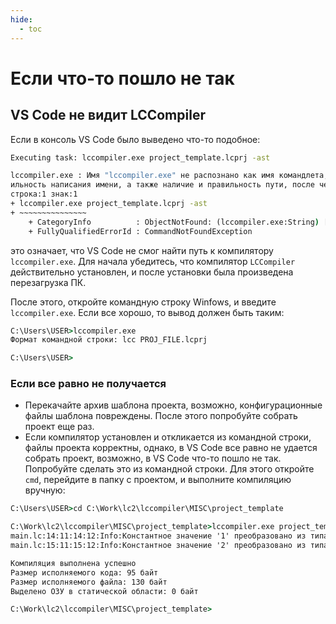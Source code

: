 ```yaml
---
hide:
  - toc
---
```

# Если что-то пошло не так

## VS Code не видит LCCompiler
Если в консоль VS Code было выведено что-то подобное:
```bat
Executing task: lccompiler.exe project_template.lcprj -ast 

lccompiler.exe : Имя "lccompiler.exe" не распознано как имя командлета, функции, файла сценария или выполняемой программы. Проверьте прав
ильность написания имени, а также наличие и правильность пути, после чего повторите попытку.
строка:1 знак:1
+ lccompiler.exe project_template.lcprj -ast
+ ~~~~~~~~~~~~~~~
    + CategoryInfo          : ObjectNotFound: (lccompiler.exe:String) [], CommandNotFoundException
    + FullyQualifiedErrorId : CommandNotFoundException
```
это означает, что VS Code не смог найти путь к компилятору `lccompiler.exe`. Для начала убедитесь, что компилятор `LCCompiler` действительно установлен, и после установки была произведена перезагрузка ПК.  

После этого, откройте командную строку Winfows, и введите  `lccompiler.exe`. Если все хорошо, то вывод должен быть таким:
```bat
C:\Users\USER>lccompiler.exe
Формат командной строки: lcc PROJ_FILE.lcprj

C:\Users\USER>
```
### Если все равно не получается
- Перекачайте архив шаблона проекта, возможно, конфигурационные файлы шаблона повреждены. После этого попробуйте собрать проект еще раз.
- Если компилятор установлен и откликается из командной строки, файлы проекта корректны, однако, в VS Code все равно не удается собрать проект,  возможно, в VS Code что-то пошло не так.  
Попробуйте сделать это из командной строки. Для этого откройте `cmd`, перейдите в папку с проектом, и выполните компиляцию вручную:
```bat
C:\Users\USER>cd C:\Work\lc2\lccompiler\MISC\project_template

C:\Work\lc2\lccompiler\MISC\project_template>lccompiler.exe project_template.lcprj
main.lc:14:11:14:12:Info:Константное значение '1' преобразовано из типа 'sbyte' в 'int'
main.lc:15:11:15:12:Info:Константное значение '2' преобразовано из типа 'sbyte' в 'int'

Компиляция выполнена успешно
Размер исполняемого кода: 95 байт
Размер исполняемого файла: 130 байт
Выделено ОЗУ в статической области: 0 байт

C:\Work\lc2\lccompiler\MISC\project_template>
```